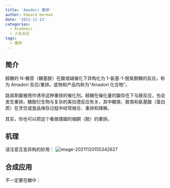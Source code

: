 ```yaml
---
title: 'Amadori 重排'
author: Edward Kerman
date: '2021-11-13'
categories:
  - Academic
  - 人名反应
tags:
  - 重排
---
```

## 简介

醛糖的 N-糖苷（糖基胺）在酸或碱催化下异构化为 1-氨基-1-脱氧酮糖的反应，称为 Amadori 反应/重排。底物和产品均称为“Amadori 化合物”。

路易斯酸被用作诱导这种重排的催化剂。醛糖在催化量的酸存在下与胺反应，也会发生重排。糖胺衍生物与复杂的美拉德反应有关，其中糖类、胺类和氨基酸（蛋白质）在烹饪或食品保存过程中经常缩合、重排和降解。 

其实，你也可以把这个看做偶姻的缩酮（胺）的重排。

## 机理

请注意互变异构的妙用：
![image-20211120155342627](https://tva1.sinaimg.cn/large/008i3skNly1gwlo3baw8yj31e20pqwhm.jpg)

## 合成应用


不一定要在糖中：
